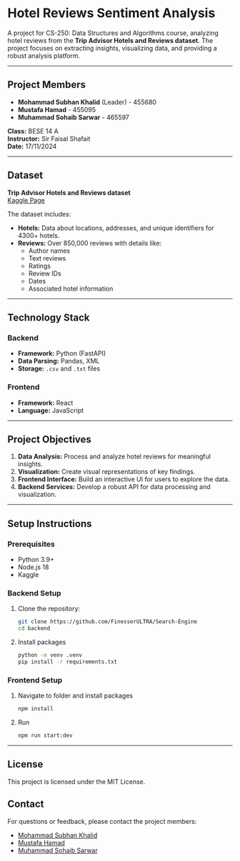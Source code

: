 # Hotel Reviews Sentiment Analysis

A project for CS-250: Data Structures and Algorithms course, analyzing hotel reviews from the **Trip Advisor Hotels and Reviews dataset**. The project focuses on extracting insights, visualizing data, and providing a robust analysis platform.

---

## Project Members

- **Mohammad Subhan Khalid** (Leader) - 455680
- **Mustafa Hamad** - 455095
- **Muhammad Sohaib Sarwar** - 465597

**Class:** BESE 14 A  
**Instructor:** Sir Faisal Shafait  
**Date:** 17/11/2024  

---

## Dataset

**Trip Advisor Hotels and Reviews dataset**  
[Kaggle Page](https://www.kaggle.com/datasets/joebeachcapital/hotel-reviews?select=reviews.csv)

The dataset includes:
- **Hotels:** Data about locations, addresses, and unique identifiers for 4300+ hotels.
- **Reviews:** Over 850,000 reviews with details like:
  - Author names
  - Text reviews
  - Ratings
  - Review IDs
  - Dates
  - Associated hotel information

---

## Technology Stack

### Backend
- **Framework:** Python (FastAPI)
- **Data Parsing:** Pandas, XML
- **Storage:** `.csv` and `.txt` files

### Frontend
- **Framework:** React
- **Language:** JavaScript

---

## Project Objectives

1. **Data Analysis:** Process and analyze hotel reviews for meaningful insights.
2. **Visualization:** Create visual representations of key findings.
3. **Frontend Interface:** Build an interactive UI for users to explore the data.
4. **Backend Services:** Develop a robust API for data processing and visualization.

---

## Setup Instructions

### Prerequisites
- Python 3.9+
- Node.js 18
- Kaggle

### Backend Setup
1. Clone the repository:
   ```bash
   git clone https://github.com/FinesserULTRA/Search-Engine
   cd backend
   ```
2. Install packages
   ```bash
   python -m venv .venv
   pip install -r requirements.txt
   ```

### Frontend Setup
1. Navigate to folder and install packages
   ```bash
   npm install
   ```
2. Run
   ```bash
   npm run start:dev
   ```
   
---

## License
This project is licensed under the MIT License.

## Contact
For questions or feedback, please contact the project members:

- [Mohammad Subhan Khalid](mkhalid.bese23seecs@seecs.edu.pk)
- [Mustafa Hamad](mhamad.bese23seecs@seecs.edu.pk)
- [Muhammad Sohaib Sarwar](msarwar.bese23seecs@seecs.edu.pk)
   
